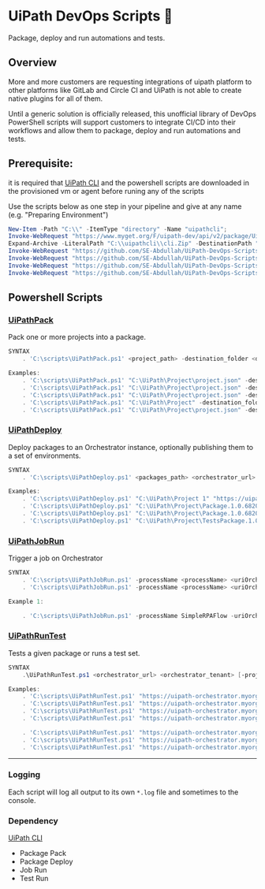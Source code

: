 
# UiPath DevOps Scripts 🤖

Package, deploy and run automations and tests.

## Overview

More and more customers are requesting integrations of uipath platform to other platforms like GitLab and Circle CI and UiPath is not able to create native plugins for all of them.

Until a generic solution is officially released, this unofficial library of DevOps PowerShell scripts will support customers to integrate CI/CD into their workflows and allow them to package, deploy and run automations and tests.

## Prerequisite:
it is required that [UiPath CLI](https://www.myget.org/feed/uipath-dev/package/nuget/UiPath.CLI) and the powershell scripts are downloaded in the provisioned vm or agent before runing any of the scripts

Use the scripts below as one step in your pipeline and give at any name (e.g. "Preparing Environment")
 ```PowerShell
 New-Item -Path "C:\\" -ItemType "directory" -Name "uipathcli";
 Invoke-WebRequest "https://www.myget.org/F/uipath-dev/api/v2/package/UiPath.CLI/1.0.7758.25166" -OutFile "C:\\uipathcli\\cli.zip";
 Expand-Archive -LiteralPath "C:\\uipathcli\\cli.Zip" -DestinationPath "C:\\uipathcli";
 Invoke-WebRequest "https://github.com/SE-Abdullah/UiPath-DevOps-Scripts/raw/main/scripts/UiPathPack.ps1"  -OutFile "C:\\scripts\\UiPathPack.ps1";
 Invoke-WebRequest "https://github.com/SE-Abdullah/UiPath-DevOps-Scripts/raw/main/scripts/UiPathDeploy.ps1"  -OutFile "C:\\scripts\\UiPathDeploy.ps1";
 Invoke-WebRequest "https://github.com/SE-Abdullah/UiPath-DevOps-Scripts/raw/main/scripts/UiPathJobRun.ps1"  -OutFile "C:\\scripts\\UiPathJobRun.ps1";
 Invoke-WebRequest "https://github.com/SE-Abdullah/UiPath-DevOps-Scripts/raw/main/scripts/UiPathRunTest.ps1"  -OutFile "C:\\scripts\\UiPathRunTest.ps1";
```

## Powershell Scripts

### [UiPathPack](docs/UiPathPack.md) 
 Pack one or more projects into a package.
```PowerShell
SYNTAX
    . 'C:\scripts\UiPathPack.ps1' <project_path> -destination_folder <destination_folder> [-version <version>] [-autoVersion] [-outputType <Process|Library|Tests|Objects>] [-libraryOrchestratorUrl <orchestrator_url> -libraryOrchestratorTenant <orchestrator_tenant>] [-libraryOrchestratorUsername <orchestrator_user> -libraryOrchestratorPassword <orchestrator_pass>] [-libraryOrchestratorUserKey <UserKey> -libraryOrchestratorAccountName <account_name>] [-libraryOrchestratorFolder <folder>] [-language <language>]

Examples:
    . 'C:\scripts\UiPathPack.ps1' "C:\UiPath\Project\project.json" -destination_folder "C:\UiPath\Package"
    . 'C:\scripts\UiPathPack.ps1' "C:\UiPath\Project\project.json" -destination_folder "C:\UiPath\Package" -version 1.0.6820.22047
    . 'C:\scripts\UiPathPack.ps1' "C:\UiPath\Project\project.json" -destination_folder "C:\UiPath\Package" -autoVersion
    . 'C:\scripts\UiPathPack.ps1' "C:\UiPath\Project" -destination_folder "C:\UiPath\Package"
    . 'C:\scripts\UiPathPack.ps1' "C:\UiPath\Project\project.json" -destination_folder "C:\UiPath\Package" -outputType Tests -l en-US

```

###  [UiPathDeploy](docs/UiPathDeploy.md) 
Deploy packages to an Orchestrator instance, optionally publishing them to a set of environments.
```PowerShell
SYNTAX
    . 'C:\scripts\UiPathDeploy.ps1' <packages_path> <orchestrator_url> <orchestrator_tenant> [-orchestrator_user <orchestrator_user> -orchestrator_pass <orchestrator_pass>] [-UserKey <UserKey> -account_name <account_name>] [-folder_organization_unit <folder_organization_unit>] [-environment_list <environment_list>] [-language <language>]

Examples:
    . 'C:\scripts\UiPathDeploy.ps1' "C:\UiPath\Project 1" "https://uipath-orchestrator.myorg.com" default -orchestrator_user admin -orchestrator_pass 123456
    . 'C:\scripts\UiPathDeploy.ps1' "C:\UiPath\Project\Package.1.0.6820.22047.nupkg" "https://uipath-orchestrator.myorg.com" default -orchestrator_user admin -orchestrator_pass 123456 -folder_organization_unit OurOrganization
    . 'C:\scripts\UiPathDeploy.ps1' "C:\UiPath\Project\Package.1.0.6820.22047.nupkg" "https://uipath-orchestrator.myorg.com" default -UserKey a7da29a2c93a717110a82 -account_name myAccount
    . 'C:\scripts\UiPathDeploy.ps1' "C:\UiPath\Project\TestsPackage.1.0.6820.22047.nupkg" "https://uipath-orchestrator.myorg.com" default -orchestrator_user admin -orchestrator_pass 123456 -environment_list SAPEnvironment,ExcelAutomationEnvironment -language en-US


```
### [UiPathJobRun](docs/UiPathJobRun.md) 
Trigger a job on Orchestrator
```PowerShell
SYNTAX
    . 'C:\scripts\UiPathJobRun.ps1' -processName <processName> <uriOrch> <tenantlName> [-accountName <accountName> -userKey <userKey>] [-folder_organization_unit <folder_organization_unit>]
    . 'C:\scripts\UiPathJobRun.ps1' -processName <processName> <uriOrch> <tenantlName> [-orchestrator_user <orchestrator_user> -orchestrator_pass <orchestrator_pass>] [-folder_organization_unit <folder_organization_unit>]

Example 1:

    . 'C:\scripts\UiPathJobRun.ps1' -processName SimpleRPAFlow -uriOrch https://cloud.uipath.com -tenantlName AbdullahTenant -accountName accountLogicalName -userKey xxxxxxxxxx -folder_organization_unit folderName
```
### [UiPathRunTest](docs/UiPathRunTest.md) 
Tests a given package or runs a test set.
```PowerShell
SYNTAX
    .\UiPathRunTest.ps1 <orchestrator_url> <orchestrator_tenant> [-project_path <package>] [-testset <testset>] [-orchestrator_user <orchestrator_user> -orchestrator_pass <orchestrator_pass>] [-UserKey <auth_token> -account_name <account_name>] [-environment <environment>] [-folder_organization_unit <folder_organization_unit>] [-language <language>]

Examples:
    . 'C:\scripts\UiPathRunTest.ps1' "https://uipath-orchestrator.myorg.com" default -orchestrator_user admin -orchestrator_pass 123456 -S "MyRobotTests"
    . 'C:\scripts\UiPathRunTest.ps1' "https://uipath-orchestrator.myorg.com" default -orchestrator_user admin -orchestrator_pass 123456 -project_path "C:\UiPath\Project\project.json" -environment TestingEnv
    . 'C:\scripts\UiPathRunTest.ps1' "https://uipath-orchestrator.myorg.com" default -orchestrator_user admin -orchestrator_pass 123456 -project_path "C:\UiPath\Project\project.json" -folder_organization_unit MyFolder
    . 'C:\scripts\UiPathRunTest.ps1' "https://uipath-orchestrator.myorg.com" default -orchestrator_user admin -orchestrator_pass 123456 -project_path "C:\UiPath\Project\project.json" -folder_organization_unit MyFolder -environment MyEnvironment

    . 'C:\scripts\UiPathRunTest.ps1' "https://uipath-orchestrator.myorg.com" default -UserKey a7da29a2c93a717110a82 -account_name myAccount -testset "MyRobotTests"
    . 'C:\scripts\UiPathRunTest.ps1' "https://uipath-orchestrator.myorg.com" default -UserKey a7da29a2c93a717110a82 -account_name myAccount -project_path "C:\UiPath\Project\project.json" -environment TestingEnv -out junit
    . 'C:\scripts\UiPathRunTest.ps1' "https://uipath-orchestrator.myorg.com" default -UserKey a7da29a2c93a717110a82 -account_name myAccount -project_path "C:\UiPath\Project\project.json" -environment TestingEnv -result_path "C:\results.json" -out uipath -language en-US

```
---

### Logging

Each script will log all output to its own `*.log` file and sometimes to the console.

### Dependency

[UiPath CLI](https://www.myget.org/feed/uipath-dev/package/nuget/UiPath.CLI)

* Package Pack
* Package Deploy
* Job Run
* Test Run